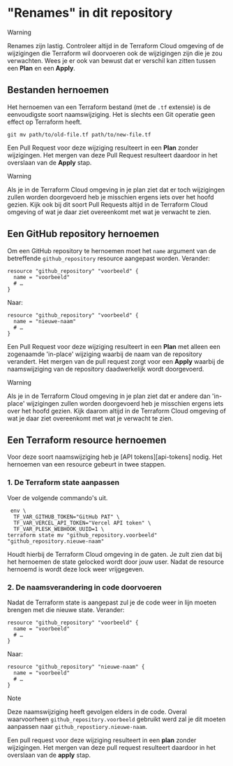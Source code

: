 # "Renames" in dit repository

> [!WARNING]  
> Renames zijn lastig. Controleer altijd in de Terraform Cloud omgeving of de wijzigingen die Terraform wil doorvoeren
> ook de wijzigingen zijn die je zou verwachten. Wees je er ook van bewust dat er verschil kan zitten tussen een
> **Plan** en een **Apply**.

## Bestanden hernoemen

Het hernoemen van een Terraform bestand (met de `.tf` extensie) is de eenvoudigste soort naamswijziging. Het is slechts
een Git operatie geen effect op Terraform heeft.

```shell
git mv path/to/old-file.tf path/to/new-file.tf
```

Een Pull Request voor deze wijziging resulteert in een **Plan** zonder wijzigingen. Het mergen van deze Pull Request
resulteert daardoor in het overslaan van de **Apply** stap.

> [!WARNING]  
> Als je in de Terraform Cloud omgeving in je plan ziet dat er toch wijzigingen zullen worden doorgevoerd heb je
> misschien ergens iets over het hoofd gezien. Kijk ook bij dit soort Pull Requests altijd in de Terraform Cloud
> omgeving of wat je daar ziet overeenkomt met wat je verwacht te zien.

## Een GitHub repository hernoemen

Om een GitHub repository te hernoemen moet het `name` argument van de betreffende `github_repository` resource aangepast
worden. Verander:

```HCL
resource "github_repository" "voorbeeld" {
  name = "voorbeeld"
  # …
}
```

Naar:

```HCL
resource "github_repository" "voorbeeld" {
  name = "nieuwe-naam"
  # …
}
```

Een Pull Request voor deze wijziging resulteert in een **Plan** met alleen een zogenaamde 'in-place' wijziging waarbij
de naam van de repository verandert. Het mergen van de pull request zorgt voor een **Apply** waarbij de naamswijziging
van de repository daadwerkelijk wordt doorgevoerd.

> [!WARNING]  
> Als je in de Terraform Cloud omgeving in je plan ziet dat er andere dan 'in-place' wijzigingen zullen worden
> doorgevoerd heb je misschien ergens iets over het hoofd gezien. Kijk daarom altijd in de Terraform Cloud omgeving of
> wat je daar ziet overeenkomt met wat je verwacht te zien.

## Een Terraform resource hernoemen

Voor deze soort naamswijziging heb je [API tokens][api-tokens] nodig. Het hernoemen van een resource gebeurt in twee
stappen.

### 1. De Terraform state aanpassen

Voer de volgende commando's uit.

```shell
 env \
  TF_VAR_GITHUB_TOKEN="GitHub PAT" \
  TF_VAR_VERCEL_API_TOKEN="Vercel API token" \
  TF_VAR_PLESK_WEBHOOK_UUID=1 \
terraform state mv "github_repository.voorbeeld" "github_repository.nieuwe-naam"
```

Houdt hierbij de Terraform Cloud omgeving in de gaten. Je zult zien dat bij het hernoemen de state gelocked wordt door
jouw user. Nadat de resource hernoemd is wordt deze lock weer vrijgegeven.

### 2. De naamsverandering in code doorvoeren

Nadat de Terraform state is aangepast zul je de code weer in lijn moeten brengen met die nieuwe state. Verander:

```HCL
resource "github_repository" "voorbeeld" {
  name = "voorbeeld"
  # …
}
```

Naar:

```HCL
resource "github_repository" "nieuwe-naam" {
  name = "voorbeeld"
  # …
}
```

> [!NOTE]  
> Deze naamswijziging heeft gevolgen elders in de code. Overal waarvoorheen `github_repository.voorbeeld` gebruikt werd
> zal je dit moeten aanpassen naar `github_repostiory.nieuwe-naam`.

Een pull request voor deze wijziging resulteert in een **plan** zonder wijzigingen. Het mergen van deze pull request
resulteert daardoor in het overslaan van de **apply** stap.

